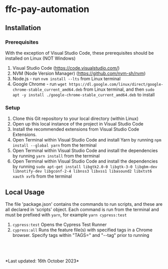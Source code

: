 # ffc-pay-automation

## Installation

### Prerequisites

With the exception of Visual Studio Code, these prerequisites should be installed on Linux (NOT Windows)

1. Visual Studio Code (https://code.visualstudio.com/)
2. NVM (Node Version Manager) (https://github.com/nvm-sh/nvm)
3. Node.js - run `nvm install --lts` from Linux terminal
4. Google Chrome - run `wget https://dl.google.com/linux/direct/google-chrome-stable_current_amd64.deb` from Linux terminal, and then `sudo apt -y install ./google-chrome-stable_current_amd64.deb` to install

### Setup

1. Clone this Git repository to your local directory (within Linux)
2. Open up this local instance of the project in Visual Studio Code
3. Install the recommended extensions from Visual Studio Code Extensions.
4. Open Terminal within Visual Studio Code and install Yarn by running `npm install --global yarn` from the terminal
5. Open Terminal within Visual Studio Code and install the dependencies by running `yarn install` from the terminal
6. Open Terminal within Visual Studio Code and install the dependencies by running `sudo apt-get install libgtk2.0-0 libgtk-3-0 libgbm-dev libnotify-dev libgconf-2-4 libnss3 libxss1 libasound2 libxtst6 xauth xvfb` from the terminal

## Local Usage

The file 'package.json' contains the commands to run scripts, and these are all declared in 'scripts' object. Each command is run from the terminal and must be prefixed with `yarn`, for example `yarn cypress:test`

1. `cypress:test` Opens the Cypress Test Runner
2. `cypress:all` Runs the feature file(s) with specified tags in a Chrome browser. Specify tags within "TAGS=" and "--tag" prior to running
<br>
<br>
<br>
*Last updated: 16th October 2023*
